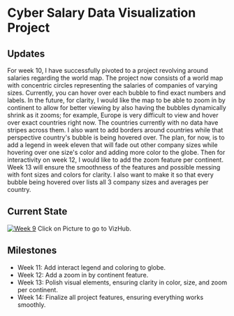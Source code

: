 # Cyber Salary Data Visualization Project

## Updates

For week 10, I have successfully pivoted to a project revolving around salaries regarding the world map. The project now consists of a world map with concentric circles representing the salaries of companies of varying sizes. Currently, you can hover over each bubble to find exact numbers and labels. In the future, for clarity, I would like the map to be able to zoom in by continent to allow for better viewing by also having the bubbles dynamically shrink as it zooms; for example, Europe is very difficult to view and hover over exact countries right now. The countries currently with no data have stripes across them. I also want to add borders around countries while that perspective country's bubble is being hovered over. The plan, for now, is to add a legend in week eleven that will fade out other company sizes while hovering over one size's color and adding more color to the globe. Then for interactivity on week 12, I would like to add the zoom feature per continent. Week 13 will ensure the smoothness of the features and possible messing with font sizes and colors for clarity. I also want to make it so that every bubble being hovered over lists all 3 company sizes and averages per country.

## Current State
[![Week 9](https://github.com/user-attachments/assets/c5ee7758-ead4-45bf-91e7-d5dc5458f711)](https://vizhub.com/chain-mage/week10)
Click on Picture to go to VizHub.



## Milestones
* Week 11: Add interact legend and coloring to globe.
* Week 12: Add a zoom in by continent feature.
* Week 13: Polish visual elements, ensuring clarity in color, size, and zoom per continent.
* Week 14: Finalize all project features, ensuring everything works smoothly.

